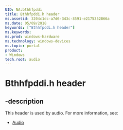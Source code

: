 ```yaml
---
UID: NA:bthhfpddi
title: Bthhfpddi.h header
ms.assetid: 3204c1dc-a7d6-343c-8591-e2175352866a
ms.date: 05/09/2018
keywords: ["Bthhfpddi.h header"]
ms.keywords: 
ms.prod: windows-hardware
ms.technology: windows-devices
ms.topic: portal
product:
- Windows
tech.root: audio
---
```


# Bthhfpddi.h header


## -description


This header is used by audio. For more information, see:

- [Audio](../_audio/index.md)
